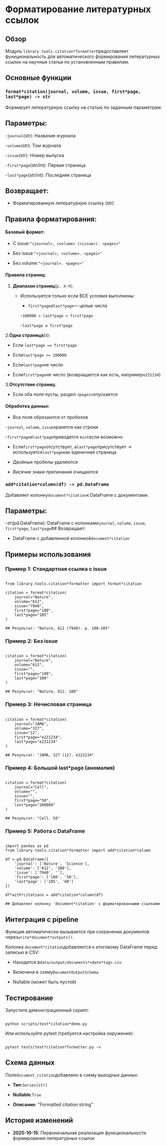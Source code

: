 # Форматирование литературных ссылок

## Обзор

Модуль `library.tools.citation*formatter`предоставляет функциональность для
автоматического формирования литературных ссылок на научные статьи по
установленным правилам.

## Основные функции

### `format*citation(journal, volume, issue, first*page, last*page) -> str`
Формирует литературную ссылку на статью по заданным параметрам.

## Параметры:

-`journal`(str): Название журнала

-`volume`(str): Том журнала

-`issue`(str): Номер выпуска

-`first*page`(str/int): Первая страница

-`last*page`(str/int): Последняя страница

## Возвращает:

- Форматированную литературную ссылку (str)

## Правила форматирования:

#### Базовый формат:

- С issue:`"<journal>, <volume> (<issue>). <pages>"`

- Без issue:`"<journal>, <volume>. <pages>"`

- Без volume:`"<journal>. <pages>"`

#### Правила страниц:

1. **Диапазон страниц**(`p. X-Y`):

   - Используется только если ВСЕ условия выполнены:

     - `first*page`и`last*page`— целые числа

     -`100000 > last*page > first*page`

     -`last*page ≠ first*page`

2.**Одна страница**(`X`):

   - Если `last*page == first*page`

   - Если`last*page >= 100000`

   - Если`last*page`не число

   - Если`first*page`не число (возвращается как есть, например`e221234`)

3.**Отсутствие страниц**:

   - Если оба поля пусты, раздел `<pages>`опускается

#### Обработка данных:

- Все поля обрезаются от пробелов

-`journal`, `volume`, `issue`хранятся как строки

-`first*page`и`last*page`приводятся к`int`если возможно

- Если`first*page`отсутствует, а`last*page`присутствует → используется`last*page`как единичная страница

- Двойные пробелы удаляются

- Висячие знаки препинания очищаются

### `add*citation*column(df) -> pd.DataFrame`
Добавляет колонку`document*citation`к DataFrame с документами.

## Параметры:

-`df`(pd.DataFrame): DataFrame с колонками`journal`, `volume`, `issue`, `first*page`, `last*page`##
Возвращает:

- DataFrame с добавленной колонкой`document*citation`

## Примеры использования

### Пример 1: Стандартная ссылка с issue

```

from library.tools.citation*formatter import format*citation

citation = format*citation(
    journal="Nature",
    volume="612",
    issue="7940",
    first*page="100",
    last*page="105"
)

## Результат: "Nature, 612 (7940). p. 100-105"

```

### Пример 2: Без issue

```

citation = format*citation(
    journal="Nature",
    volume="612",
    issue="",
    first*page="100",
    last*page="100"
)

## Результат: "Nature, 612. 100"

```

### Пример 3: Нечисловая страница

```

citation = format*citation(
    journal="JAMA",
    volume="327",
    issue="12",
    first*page="e221234",
    last*page="e221234"
)

## Результат: "JAMA, 327 (12). e221234"

```

### Пример 4: Большой last*page (аномалия)

```

citation = format*citation(
    journal="Cell",
    volume="",
    issue="",
    first*page="50",
    last*page="200000"
)

## Результат: "Cell. 50"

```

### Пример 5: Работа с DataFrame

```

import pandas as pd
from library.tools.citation*formatter import add*citation*column

df = pd.DataFrame({
    'journal': ['Nature', 'Science'],
    'volume': ['612', '380'],
    'issue': ['7940', ''],
    'first*page': ['100', '50'],
    'last*page': ['105', '60']
})

df*with*citations = add*citation*column(df)

## Добавляет колонку 'document*citation' с форматированными ссылками

```

## Интеграция с pipeline

Функция автоматически вызывается при сохранении документов через`write*document*outputs()`.

Колонка `document*citation`добавляется к итоговому DataFrame перед записью в
CSV:

- Находится в`data/output/documents*<date*tag>.csv`

- Включена в схему`DocumentOutputSchema`

- Nullable (может быть пустой)

## Тестирование

Запустите демонстрационный скрипт:

```

python scripts/test*citation*demo.py

```

Или используйте pytest (требуется настройка окружения):

```

pytest tests/test*citation*formatter.py -v

```

## Схема данных

Поле`document_citation`добавлено в схему выходных данных:

- **Тип**:`Series[str]`

- **Nullable**:`True`

- **Описание**: "Formatted citation string"

## История изменений

- **2025-10-15**: Первоначальная реализация функциональности формирования литературных ссылок
